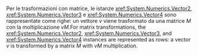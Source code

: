 <span data-ttu-id="9f5f5-101">Per le trasformazioni con matrice, le istanze <xref:System.Numerics.Vector2>, <xref:System.Numerics.Vector3> e <xref:System.Numerics.Vector4> sono rappresentate come righe: un vettore *v* viene trasformato da una matrice *M* con la moltiplicazione *vM*.</span><span class="sxs-lookup"><span data-stu-id="9f5f5-101">For matrix transformations, the <xref:System.Numerics.Vector2>, <xref:System.Numerics.Vector3>, and <xref:System.Numerics.Vector4> instances are represented as rows: a vector *v* is transformed by a matrix *M* with *vM* multiplication.</span></span>